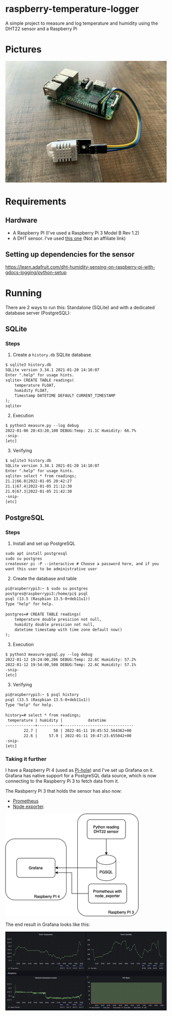 # raspberry-temperature-logger
A simple project to measure and log temperature and humidity using the DHT22 sensor and a Raspberry Pi

# Pictures

![Raspberry Pi with sensor](img/sensor.jpg)


# Requirements
## Hardware
- A Raspberry PI (I've used a Raspberry Pi 3 Model B Rev 1.2)
- A DHT sensor. I've used [this one](https://www.banggood.com/DHT22-Single-bus-Digital-Temperature-and-Humidity-Sensor-Module-Electronic-Building-Blocks-AM2302-3_3V-5V-DC-p-1457358.html?rmmds=myorder&cur_warehouse=CN) (Not an affiliate link)

## Setting up dependencies for the sensor
https://learn.adafruit.com/dht-humidity-sensing-on-raspberry-pi-with-gdocs-logging/python-setup

# Running

There are 2 ways to run this: Standalone (SQLite) and with a dedicated database server (PostgreSQL):

## SQLite

### Steps
1. Create a `history.db` SQLite database
```
$ sqlite3 history.db
SQLite version 3.34.1 2021-01-20 14:10:07
Enter ".help" for usage hints.
sqlite> CREATE TABLE readings(
    temperature FLOAT,
    humidity FLOAT,
    Timestamp DATETIME DEFAULT CURRENT_TIMESTAMP
);
sqlite>
```
2. Execution
```
$ python3 measure.py --log debug
2022-01-06 20:43:20,100 DEBUG:Temp: 21.1C Humidity: 66.7%
-snip-
[etc]
```

3. Verifying
```
$ sqlite3 history.db
SQLite version 3.34.1 2021-01-20 14:10:07
Enter ".help" for usage hints.
sqlite> select * from readings;
21.2|66.0|2022-01-05 20:42:27
21.1|67.4|2022-01-05 21:12:30
21.0|67.3|2022-01-05 21:42:30
-snip-
[etc]
```

## PostgreSQL

### Steps
1. Install and set up PostgreSQL
```
sudo apt install postgresql
sudo su postgres
createuser pi -P --interactive # Choose a password here, and if you want this user to be administrative user
```

2. Create the database and table
```
pi@raspberrypi3:~ $ sudo su postgres
postgres@raspberrypi3:/home/pi$ psql
psql (13.5 (Raspbian 13.5-0+deb11u1))
Type "help" for help.

postgres=# CREATE TABLE readings(
    temperature double presicion not null,
    humidity double presicion not null,
    datetime timestamp with time zone default now()
);
```

3. Execution
```
$ python3 measure-pgsql.py --log debug
2022-01-12 19:24:00,206 DEBUG:Temp: 22.6C Humidity: 57.2%
2022-01-12 19:54:00,508 DEBUG:Temp: 22.6C Humidity: 57.1%
-snip-
[etc]
```

3. Verifying
```
pi@raspberrypi3:~ $ psql history
psql (13.5 (Raspbian 13.5-0+deb11u1))
Type "help" for help.

history=# select * from readings;
 temperature | humidity |           datetime
-------------+----------+-------------------------------
        22.7 |       58 | 2022-01-11 19:45:52.564362+00
        22.6 |     57.9 | 2022-01-11 19:47:23.655042+00
-snip-
[etc]
```

### Taking it further

I have a Raspberry Pi 4 (used as [Pi-hole](https://pi-hole.net/)) and I've set up Grafana on it. Grafana has native support for a PostgreSQL data source, which is now connecting to the Raspberry Pi 3 to fetch data from it.

The Rasbperry Pi 3 that holds the sensor has also now:
- [Prometheus](https://prometheus.io)
- [Node exporter](https://github.com/prometheus/node_exporter).

![Diagram](img/diagram.png)

The end result in Grafana looks like this:

![Grafana on the Raspberry PI 4](img/grafana.jpg)